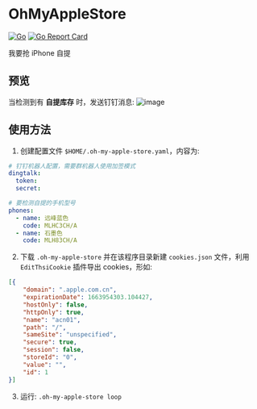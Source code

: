 # OhMyAppleStore
[![Go](https://github.com/Bpazy/OhMyAppleStore/actions/workflows/test.yml/badge.svg)](https://github.com/Bpazy/OhMyAppleStore/actions/workflows/test.yml)
[![Go Report Card](https://goreportcard.com/badge/github.com/Bpazy/OhMyAppleStore)](https://goreportcard.com/report/github.com/Bpazy/OhMyAppleStore)

我要抢 iPhone 自提

## 预览
当检测到有 **自提库存** 时，发送钉钉消息:
![image](https://user-images.githubusercontent.com/9838749/134766917-0c2b7658-e706-42d0-8ef0-ac56745adf76.png)

## 使用方法
1. 创建配置文件 `$HOME/.oh-my-apple-store.yaml`，内容为:
```yaml
# 钉钉机器人配置，需要群机器人使用加签模式
dingtalk:
  token: 
  secret: 

# 要检测自提的手机型号
phones:
  - name: 远峰蓝色
    code: MLHC3CH/A
  - name: 石墨色
    code: MLH83CH/A
```

2. 下载 `.oh-my-apple-store` 并在该程序目录新建 `cookies.json` 文件，利用 `EditThsiCookie` 插件导出 cookies，形如:
```json
[{
    "domain": ".apple.com.cn",
    "expirationDate": 1663954303.104427,
    "hostOnly": false,
    "httpOnly": true,
    "name": "acn01",
    "path": "/",
    "sameSite": "unspecified",
    "secure": true,
    "session": false,
    "storeId": "0",
    "value": "",
    "id": 1
}]
```

3. 运行: `.oh-my-apple-store loop`



